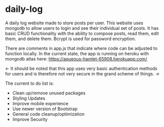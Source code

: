 # daily-log
A daily log website made to store posts per user.
This website uses mongodb to allow users to login and see their individual set of posts.
It has basic CRUD functionality with the ability to compose posts, read them, edit them, and delete them.
Bcrypt is used for password encryption.

There are comments in app.js that indicate where code can be adjusted to function locally.
In the current state, the app is running on heroku with mongodb atlas here:
https://aqueous-hamlet-65908.herokuapp.com/

<- It should be noted that this app uses very basic authentication methods for users and is therefore not very secure in the grand scheme of things. ->

The current to do list is:
* Clean up/remove unused packages
* Styling Updates
* Improve mobile experience
* Use newer version of Bootstrap
* General code cleanup/optimization
* Improve Security
